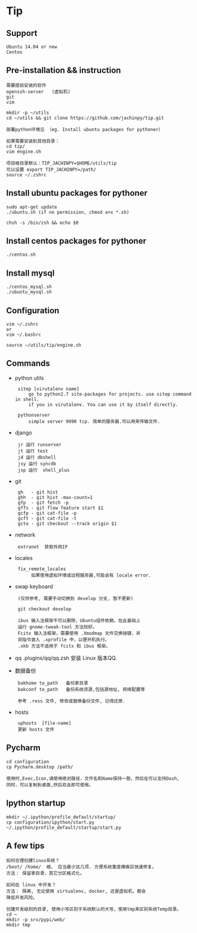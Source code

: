 Tip
========


##  Support

    Ubuntu 14.04 or new
    Centos


##  Pre-installation && instruction
    
    需要提前安装的软件
    openssh-server   (虚拟机)
    git
    vim

    mkdir -p ~/utils
    cd ~/utils && git clone https://github.com/jachinpy/tip.git
    
    部署python环境见 （eg. Install ubuntu packages for pythoner）

    如果需要安装到其他目录：
    cd tip/
    vim engine.sh

    项目根目录默认：TIP_JACHINPY=$HOME/utils/tip
    可以设置 export TIP_JACHINPY=/path/
    source ~/.zshrc


##  Install ubuntu packages for pythoner
    sudo apt-get update
    ./ubuntu.sh (if no permission, chmod a+x *.sh)

    chsh -s /bin/zsh && echo $0


##  Install centos packages for pythoner
    ./centos.sh
    

##  Install mysql
    ./centos_mysql.sh
    ./ubuntu_mysql.sh
     
	
##  Configuration
    vim ~/.zshrc
    or
    vim ~/.bashrc

    source ~/utils/tip/engine.sh


##  Commands
  
 + python utils
        
        sitep [virutalenv name]
            go to python2.7 site-packages for projects. use sitep command in shell.
            if you in virutalenv. You can use it by itself directly.

        pythonserver 
            simple server 9090 tcp. 简单的服务器.可以用来传输文件.
 + django

        jr 运行 runserver
        jt 运行 test
        jd 运行 dbshell
        jsy 运行 syncdb 
        jsp 运行  shell_plus

 + git 

        gh   - git hist 
        ghh  - git hist -max-count=1
        gfp  - git fetch -p
        gffs - git flow feature start $1
        gcfp - git cat-file -p 
        gcft - git cat-file -t
        gcto - git checkout --track origin $1

 + network

        extranet  获取外网IP        

 + locales

        fix_remote_locales 
             如果使用虚拟环境或远程服务器,可能会有 locale error.

 + swap keyboard
 
        (仅供参考, 需要手动切换到 develop 分支, 暂不更新)
        
        git checkout develop
 
        ibus 输入法框架不可以删除，Ubuntu组件依赖。在此基础上
        运行 gnome-tweak-tool 方法较好。
        Fcitx 输入法框架，需要使用 .Xmodmap 文件交换按键，并
        将指令装入 .xprofile 中，以便开机执行。
        .xkb 方法不适用于 fcitx 和 ibus 框架。

 + qq
        .plugins/qq/qq.zsh  安装 Linux 版本QQ.

 + 数据备份

        bakhome to_path   备份家目录
        bakconf to_path   备份系统资源,包括源地址, 网络配置等

        参考 .ress 文件, 修改或替换备份文件, 记得还原.

 + hosts

        uphosts  [file-name]
        更新 hosts 文件

##  Pycharm
    cd configuration
    cp Pycharm.desktop /path/

    使用时,Exec,Icon,请使用绝对路径，文件名和Name保持一致，然后在可以支持Dash,
    同时，可以复制到桌面,然后双击即可使用。

## Ipython startup
    mkdir ~/.ipython/profile_default/startup/ 
    cp configuration/ipython/start.py ~/.ipython/profile_default/startup/start.py


## A few tips

    如何合理创建linux系统？
    /boot/ /home/  根， 应当最少这几项. 方便系统重度瘫痪后快速修复。
    方法： 保留家目录，其它分区格式化。

    如何在 linux 中开发？
    方法： 隔离, 无论使用 virtualenv, docker, 还是虚拟机，都会
    降低开发风险。

    创建开发级别的目录, 使用小写区别于系统默认的大写，使用tmp来区别系统Temp目录。
    cd ~
    mkdir -p srv/pypi/web/
    mkdir tmp

